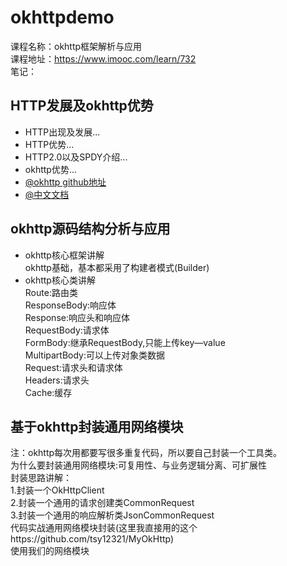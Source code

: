 # okhttpdemo
课程名称：okhttp框架解析与应用</br>
课程地址：https://www.imooc.com/learn/732</br>
笔记：</br>
## HTTP发展及okhttp优势</br>
* HTTP出现及发展...</br>
* HTTP优势...</br>
* HTTP2.0以及SPDY介绍...</br>
* okhttp优势...</br>
* [@okhttp github地址](https://github.com/square/okhttp)</br>
* [@中文文档](http://blog.csdn.net/jackingzheng/article/details/51778793)</br>
## okhttp源码结构分析与应用</br>
* okhttp核心框架讲解</br>
okhttp基础，基本都采用了构建者模式(Builder)  
* okhttp核心类讲解</br>
Route:路由类  
ResponseBody:响应体    
Response:响应头和响应体  
RequestBody:请求体  
FormBody:继承RequestBody,只能上传key—value  
MultipartBody:可以上传对象类数据  
Request:请求头和请求体  
Headers:请求头  
Cache:缓存  
## 基于okhttp封装通用网络模块</br>
注：okhttp每次用都要写很多重复代码，所以要自己封装一个工具类。  
为什么要封装通用网络模块:可复用性、与业务逻辑分离、可扩展性  
封装思路讲解：  
1.封装一个OkHttpClient  
2.封装一个通用的请求创建类CommonRequest  
3.封装一个通用的响应解析类JsonCommonRequest  
代码实战通用网络模块封装(这里我直接用的这个https://github.com/tsy12321/MyOkHttp)  
使用我们的网络模块  